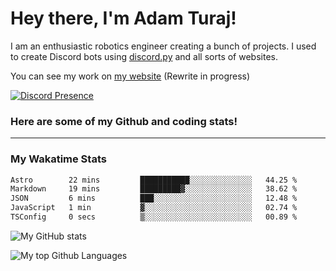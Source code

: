 # Hey there, I'm Adam Turaj!

I am an enthusiastic robotics engineer creating a bunch of projects. I used to create Discord bots using [discord.py](https://github.com/Rapptz/discord.py) and all sorts of websites.

You can see my work on [my website](https://adamturaj.com) (Rewrite in progress)

[![Discord Presence](https://lanyard.cnrad.dev/api/374147012599218176)](https://discord.com/users/374147012599218176)

### Here are some of my Github and coding stats!

---
### My Wakatime Stats
<!--START_SECTION:waka-->

```txt
Astro        22 mins         ███████████░░░░░░░░░░░░░░   44.25 %
Markdown     19 mins         █████████▓░░░░░░░░░░░░░░░   38.62 %
JSON         6 mins          ███░░░░░░░░░░░░░░░░░░░░░░   12.48 %
JavaScript   1 min           ▓░░░░░░░░░░░░░░░░░░░░░░░░   02.74 %
TSConfig     0 secs          ▒░░░░░░░░░░░░░░░░░░░░░░░░   00.89 %
```

<!--END_SECTION:waka-->

![My GitHub stats](https://github-readme-stats.vercel.app/api?username=AdamTuraj&count_private=true&theme=dark)

![My top Github Languages](https://github-readme-stats.vercel.app/api/top-langs/?username=AdamTuraj&layout=compact&count_private=true&theme=dark)

